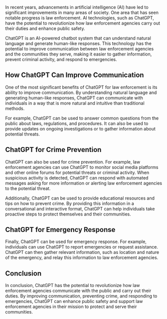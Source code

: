 
In recent years, advancements in artificial intelligence (AI) have led to significant improvements in many areas of society. One area that has seen notable progress is law enforcement. AI technologies, such as ChatGPT, have the potential to revolutionize how law enforcement agencies carry out their duties and enhance public safety.

ChatGPT is an AI-powered chatbot system that can understand natural language and generate human-like responses. This technology has the potential to improve communication between law enforcement agencies and the communities they serve, making it easier to gather information, prevent criminal activity, and respond to emergencies.

How ChatGPT Can Improve Communication
-------------------------------------

One of the most significant benefits of ChatGPT for law enforcement is its ability to improve communication. By understanding natural language and generating human-like responses, ChatGPT can communicate with individuals in a way that is more natural and intuitive than traditional methods.

For example, ChatGPT can be used to answer common questions from the public about laws, regulations, and procedures. It can also be used to provide updates on ongoing investigations or to gather information about potential threats.

ChatGPT for Crime Prevention
----------------------------

ChatGPT can also be used for crime prevention. For example, law enforcement agencies can use ChatGPT to monitor social media platforms and other online forums for potential threats or criminal activity. When suspicious activity is detected, ChatGPT can respond with automated messages asking for more information or alerting law enforcement agencies to the potential threat.

Additionally, ChatGPT can be used to provide educational resources and tips on how to prevent crime. By providing this information in a conversational and interactive format, ChatGPT can help individuals take proactive steps to protect themselves and their communities.

ChatGPT for Emergency Response
------------------------------

Finally, ChatGPT can be used for emergency response. For example, individuals can use ChatGPT to report emergencies or request assistance. ChatGPT can then gather relevant information, such as location and nature of the emergency, and relay this information to law enforcement agencies.

Conclusion
----------

In conclusion, ChatGPT has the potential to revolutionize how law enforcement agencies communicate with the public and carry out their duties. By improving communication, preventing crime, and responding to emergencies, ChatGPT can enhance public safety and support law enforcement agencies in their mission to protect and serve their communities.
